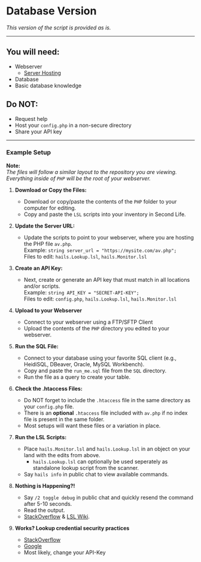 # Database Version
*This version of the script is provided as is.*

---

## You will need:
- Webserver
   - [Server Hosting](https://letmegooglethat.com/?q=webhosting)  
- Database  
- Basic database knowledge  

## Do NOT:
- Request help  
- Host your `config.php` in a non-secure directory  
- Share your API key  

---

### Example Setup
**Note:**  
*The files will follow a similar layout to the repository you are viewing.*  
*Everything inside of `PHP` will be the root of your webserver.*  

1. **Download or Copy the Files:**
   - Download or copy/paste the contents of the `PHP` folder to your computer for editing.
   - Copy and paste the `LSL` scripts into your inventory in Second Life.

2. **Update the Server URL:**
   - Update the scripts to point to your webserver, where you are hosting the PHP file `av.php`.  
   Example: `string server_url = "https://mysite.com/av.php";`  
   Files to edit: `hails.Lookup.lsl`, `hails.Monitor.lsl`  

3. **Create an API Key:**
   - Next, create or generate an API key that must match in all locations and/or scripts.  
   Example: `string API_KEY = "SECRET-API-KEY";`  
   Files to edit: `config.php`, `hails.Lookup.lsl`, `hails.Monitor.lsl`

4. **Upload to your Webserver**
   - Connect to your webserver using a FTP/SFTP Client
   - Upload the contents of the `PHP` directory you edited to your webserver.

5. **Run the SQL File:**
   - Connect to your database using your favorite SQL client (e.g., HeidiSQL, DBeaver, Oracle, MySQL Workbench).
   - Copy and paste the `run_me.sql` file from the `SQL` directory.
   - Run the file as a query to create your table.

6. **Check the .htaccess Files:**
   - Do NOT forget to include the `.htaccess` file in the same directory as your `config.php` file.  
   - There is an **optional** `.htaccess` file included with `av.php` if no index file is present in the same folder.
   - Most setups will want these files or a variation in place.

7. **Run the LSL Scripts:**
   - Place `hails.Monitor.lsl` and `hails.Lookup.lsl` in an object on your land with the edits from above.
      - `hails.Lookup.lsl` can optionally be used seperately as standalone lookup script from the scanner.
   - Say `hails info` in public chat to view available commands.

8. **Nothing is Happening?!**
   - Say `/2 toggle debug` in public chat and quickly resend the command after 5-10 seconds.
   - Read the output.
   - [StackOverflow](https://stackoverflow.com/) & [LSL Wiki](https://wiki.secondlife.com/wiki/LSL_Portal).  

9. **Works? Lookup credential security practices**
   - [StackOverflow](https://stackoverflow.com/)
   - [Google](https://google.com/)
   - Most likely, change your API-Key
